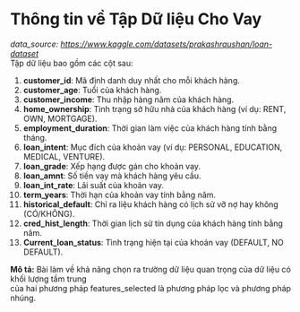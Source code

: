 # Thông tin về Tập Dữ liệu Cho Vay
*data_source: https://www.kaggle.com/datasets/prakashraushan/loan-dataset*  
Tập dữ liệu bao gồm các cột sau:

1. **customer_id**: Mã định danh duy nhất cho mỗi khách hàng.
2. **customer_age**: Tuổi của khách hàng.
3. **customer_income**: Thu nhập hàng năm của khách hàng.
4. **home_ownership**: Tình trạng sở hữu nhà của khách hàng (ví dụ: RENT, OWN, MORTGAGE).
5. **employment_duration**: Thời gian làm việc của khách hàng tính bằng tháng.
6. **loan_intent**: Mục đích của khoản vay (ví dụ: PERSONAL, EDUCATION, MEDICAL, VENTURE).
7. **loan_grade**: Xếp hạng được gán cho khoản vay.
8. **loan_amnt**: Số tiền vay mà khách hàng yêu cầu.
9. **loan_int_rate**: Lãi suất của khoản vay.
10. **term_years**: Thời hạn của khoản vay tính bằng năm.
11. **historical_default**: Chỉ ra liệu khách hàng có lịch sử vỡ nợ hay không (CÓ/KHÔNG).
12. **cred_hist_length**: Thời gian lịch sử tín dụng của khách hàng tính bằng năm.
13. **Current_loan_status**: Tình trạng hiện tại của khoản vay (DEFAULT, NO DEFAULT).

**Mô tả:**
Bài làm về khả năng chọn ra trường dữ liệu quan trọng của dữ liệu có khối lượng tầm trung  
của hai phương pháp features_selected là phương pháp lọc và phương pháp nhúng.
